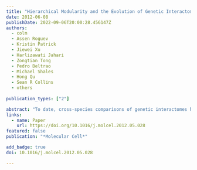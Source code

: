 ```yaml
---
title: "Hierarchical Modularity and the Evolution of Genetic Interactomes across Species"
date: 2012-06-08
publishDate: 2022-09-06T20:00:28.456147Z
authors: 
  - colm
  - Assen Roguev
  - Kristin Patrick
  - Jiewei Xu
  - Harlizawati Jahari
  - Zongtian Tong
  - Pedro Beltrao
  - Michael Shales
  - Hong Qu
  - Sean R Collins
  - others
  
publication_types: ["2"]

abstract: "To date, cross-species comparisons of genetic interactomes have been restricted to small or functionally related gene sets, limiting our ability to infer evolutionary trends. To facilitate a more comprehensive analysis, we constructed a genome-scale epistasis map (E-MAP) for the fission yeast *Schizosaccharomyces pombe*, providing phenotypic signatures for ∼60% of the nonessential genome. Using these signatures, we generated a catalog of 297 functional modules, and we assigned function to 144 previously uncharacterized genes, including mRNA splicing and DNA damage checkpoint factors. Comparison with an integrated genetic interactome from the budding yeast *Saccharomyces cerevisiae* revealed a hierarchical model for the evolution of genetic interactions, with conservation highest within protein complexes, lower within biological processes, and lowest between distinct biological processes. Despite the large evolutionary distance and extensive rewiring of individual interactions, both networks retain conserved features and display similar levels of functional crosstalk between biological processes, suggesting general design principles of genetic interactomes."
links:
  - name: Paper
    url: https://doi.org/10.1016/j.molcel.2012.05.028
featured: false
publication: "*Molecular Cell*"

add_badge: true
doi: 10.1016/j.molcel.2012.05.028

---
```


